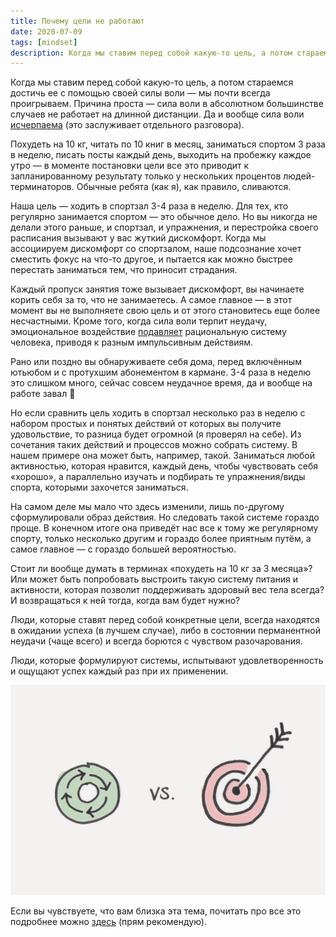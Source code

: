 ```yaml
---
title: Почему цели не работают
date: 2020-07-09
tags: [mindset]
description: Когда мы ставим перед собой какую-то цель, а потом стараемся достичь ее с помощью своей силы воли — мы почти всегда проигрываем. Причина проста — сила воли в абсолютном большинстве случаев не работает...
---
```


Когда мы ставим перед собой какую-то цель, а потом стараемся достичь ее с помощью своей силы воли — мы почти всегда проигрываем. Причина проста — сила воли в абсолютном большинстве случаев не работает на длинной дистанции. Да и вообще сила воли [исчерпаема](https://www.apa.org/helpcenter/willpower) (это заслуживает отдельного разговора).

Похудеть на 10 кг, читать по 10 книг в месяц, заниматься спортом 3 раза в неделю, писать посты каждый день, выходить на пробежку каждое утро — в моменте постановки цели все это приводит к запланированному результату только у нескольких процентов людей-терминаторов. Обычные ребята (как я), как правило, сливаются.

Наша цель — ходить в спортзал 3-4 раза в неделю. Для тех, кто регулярно занимается спортом — это обычное дело. Но вы никогда не делали этого раньше, и спортзал, и упражнения, и перестройка своего расписания вызывают у вас жуткий дискомфорт. Когда мы ассоциируем дискомфорт со спортзалом, наше подсознание хочет сместить фокус на что-то другое, и пытается как можно быстрее перестать заниматься тем, что приносит страдания.

Каждый пропуск занятия тоже вызывает дискомфорт, вы начинаете корить себя за то, что не занимаетесь. А самое главное — в этот момент вы не выполняете свою цель и от этого становитесь еще более несчастными. Кроме того, когда сила воли терпит неудачу, эмоциональное воздействие [подавляет](https://www.apa.org/helpcenter/willpower) рациональную систему человека, приводя к разным импульсивным действиям.

Рано или поздно вы обнаруживаете себя дома, перед включённым ютьюбом и с протухшим абонементом в кармане. 3-4 раза в неделю это слишком много, сейчас совсем неудачное время, да и вообще на работе завал 🙂

Но если сравнить цель ходить в спортзал несколько раз в неделю с набором простых и понятых действий от которых вы получите удовольствие, то разница будет огромной (я проверял на себе). Из сочетания таких действий и процессов можно собрать систему. В нашем примере она может быть, например, такой. Заниматься любой активностью, которая нравится, каждый день, чтобы чувствовать себя «хорошо», а параллельно изучать и подбирать те упражнения/виды спорта, которыми захочется заниматься.

На самом деле мы мало что здесь изменили, лишь по-другому сформулировали образ действия. Но следовать такой системе гораздо проще. В конечном итоге она приведёт нас все к тому же регулярному спорту, только несколько другим и гораздо более приятным путём, а самое главное — с гораздо большей вероятностью.

Стоит ли вообще думать в терминах «похудеть на 10 кг за 3 месяца»? Или может быть попробовать выстроить такую систему питания и активности, которая позволит поддерживать здоровый вес тела всегда? И возвращаться к ней тогда, когда вам будет нужно?

Люди, которые ставят перед собой конкретные цели, всегда находятся в ожидании успеха (в лучшем случае), либо в состоянии перманентной неудачи (чаще всего) и всегда борются с чувством разочарования.

Люди, которые формулируют системы, испытывают удовлетворенность и ощущают успех каждый раз при их применении.

![](/media/goals_vs_systems.jpg)

Если вы чувствуете, что вам близка эта тема, почитать про все это подробнее можно [здесь](https://www.amazon.com/How-Fail-Almost-Everything-Still/dp/1591847745/ref=sr_1_1?crid=OJB1OTSO4NHJ&dchild=1&keywords=how+to+fail+at+everything+and+still+win+big&qid=1594166155&sprefix=How+to+fa%2Caps%2C333&sr=8-1) (прям рекомендую).